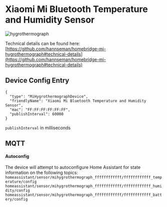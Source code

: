 # Xiaomi Mi Bluetooth Temperature and Humidity Sensor

![hygrothermograph](https://user-images.githubusercontent.com/5991122/89080862-54cead80-d38a-11ea-8c26-b21e27835be4.png)

Technical details can be found here: [https://github.com/hannseman/homebridge-mi-hygrothermograph#technical-details](https://github.com/hannseman/homebridge-mi-hygrothermograph#technical-details)

## Device Config Entry
```
{
  "type": "MiHygrothermographDevice",
  "friendlyName": "Xiaomi Mi Bluetooth Temperature and Humidity Sensor",
  "mac": "FF:FF:FF:FF:FF:FF",
  "publishInterval": 60000
}
```

`publishInterval`  in milliseconds


## MQTT

#### Autoconfig
The device will attempt to autoconfigure Home Assistant for state information on the following topics:
`homeassistant/sensor/mihygrothermograph_ffffffffffff/ffffffffffff_temperature/config`
`homeassistant/sensor/mihygrothermograph_ffffffffffff/ffffffffffff_humidity/config`
`homeassistant/sensor/mihygrothermograph_ffffffffffff/ffffffffffff_battery/config`

